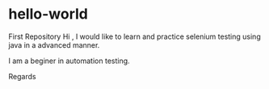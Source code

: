 # hello-world
First Repository
Hi ,
I would like to learn and practice selenium testing using java in a advanced manner.

I am a beginer in automation testing.

Regards
